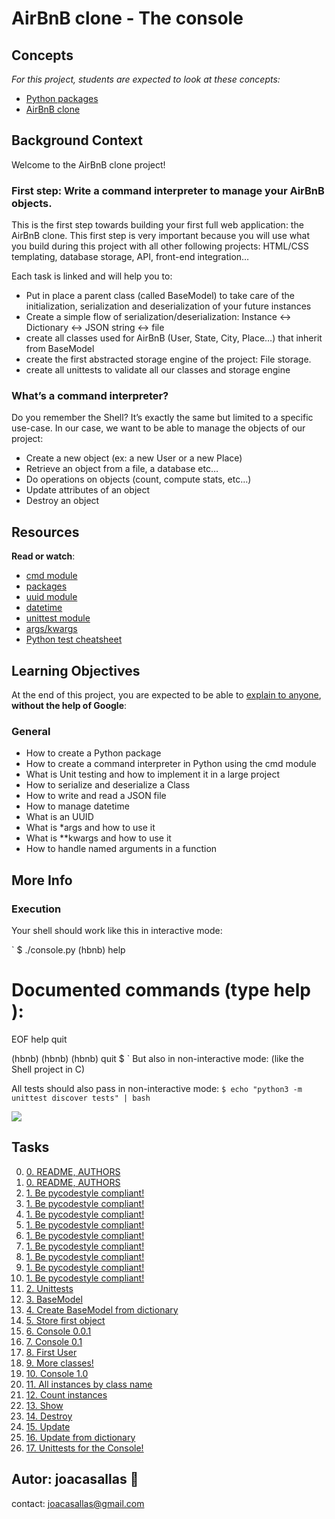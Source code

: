 AirBnB clone - The console
==========================

Concepts
--------

*For this project, students are expected to look at these concepts:*

-   [Python packages](https://intranet.hbtn.io/concepts/66)
-   [AirBnB clone](https://intranet.hbtn.io/concepts/74)


Background Context  
------------------  

Welcome to the AirBnB clone project!  

### First step: Write a command interpreter to manage your AirBnB objects.  

This is the first step towards building your first full web application: the AirBnB clone. This first step is very important because you will use what you build during this project with all other following projects: HTML/CSS templating, database storage, API, front-end integration…  

Each task is linked and will help you to:  

* Put in place a parent class (called BaseModel) to take care of the initialization, serialization and deserialization of your future instances  
* Create a simple flow of serialization/deserialization: Instance <-> Dictionary <-> JSON string <-> file  
* create all classes used for AirBnB (User, State, City, Place…) that inherit from BaseModel  
* create the first abstracted storage engine of the project: File storage.  
* create all unittests to validate all our classes and storage engine  

### What’s a command interpreter?  

Do you remember the Shell? It’s exactly the same but limited to a specific use-case. In our case, we want to be able to manage the objects of our project:
  
  * Create a new object (ex: a new User or a new Place)  
  * Retrieve an object from a file, a database etc…  
  * Do operations on objects (count, compute stats, etc…)  
  * Update attributes of an object  
  * Destroy an object


Resources
---------

**Read or watch**:

-   [cmd module](https://docs.python.org/3/library/cmd.html)
-   [packages]()
-   [uuid module](https://docs.python.org/3/library/uuid.html)
-   [datetime](https://docs.python.org/3/library/uuid.html)
-   [unittest module](https://docs.python.org/3/library/uuid.html)
-   [args/kwargs](https://yasoob.me/2013/08/04/args-and-kwargs-in-python-explained/)
-   [Python test cheatsheet](https://www.pythonsheets.com/notes/python-tests.html)

Learning Objectives
-------------------

At the end of this project, you are expected to be able to [explain to anyone](https://fs.blog/feynman-learning-technique/ "explain to anyone"), **without the help of Google**:

### General

- How to create a Python package  
- How to create a command interpreter in Python using the cmd module  
- What is Unit testing and how to implement it in a large project  
- How to serialize and deserialize a Class  
- How to write and read a JSON file  
- How to manage datetime  
- What is an UUID  
- What is *args and how to use it  
- What is **kwargs and how to use it  
- How to handle named arguments in a function


More Info
---------

### Execution  

Your shell should work like this in interactive mode:

`
$ ./console.py
(hbnb) help

Documented commands (type help <topic>):
========================================
EOF  help  quit

(hbnb) 
(hbnb) 
(hbnb) quit
$
`
But also in non-interactive mode: (like the Shell project in C)  

All tests should also pass in non-interactive mode: `$ echo "python3 -m unittest discover tests" | bash`


![](https://s3.eu-west-3.amazonaws.com/hbtn.intranet/uploads/medias/2018/6/815046647d23428a14ca.png?X-Amz-Algorithm=AWS4-HMAC-SHA256&X-Amz-Credential=AKIA4MYA5JM5DUTZGMZG%2F20240716%2Feu-west-3%2Fs3%2Faws4_request&X-Amz-Date=20240716T215649Z&X-Amz-Expires=86400&X-Amz-SignedHeaders=host&X-Amz-Signature=ddf21d1e57903b883496753a932775ff3ec00ea0f255b6a6c8dae458da4b5a64)  


## Tasks ##  
0. [0. README, AUTHORS](https://github.com/joacasallas2/holbertonschool-AirBnB_clone/blob/main/README.md)
0. [0. README, AUTHORS](https://github.com/joacasallas2/holbertonschool-AirBnB_clone/blob/main/AUTHORS)
1. [1. Be pycodestyle compliant!](https://github.com/joacasallas2/holbertonschool-AirBnB_clone/blob/main/console.py)
1. [1. Be pycodestyle compliant!](https://github.com/joacasallas2/holbertonschool-AirBnB_clone/blob/main/models/base_model.py)
1. [1. Be pycodestyle compliant!](https://github.com/joacasallas2/holbertonschool-AirBnB_clone/blob/main/models/user.py)
1. [1. Be pycodestyle compliant!](https://github.com/joacasallas2/holbertonschool-AirBnB_clone/blob/main/models/place.py)
1. [1. Be pycodestyle compliant!](https://github.com/joacasallas2/holbertonschool-AirBnB_clone/blob/main/models/state.py)
1. [1. Be pycodestyle compliant!](https://github.com/joacasallas2/holbertonschool-AirBnB_clone/blob/main/models/city.py)
1. [1. Be pycodestyle compliant!](https://github.com/joacasallas2/holbertonschool-AirBnB_clone/blob/main/models/amenity.py)
1. [1. Be pycodestyle compliant!](https://github.com/joacasallas2/holbertonschool-AirBnB_clone/blob/main/models/review.py)
1. [1. Be pycodestyle compliant!](https://github.com/joacasallas2/holbertonschool-AirBnB_clone/blob/main/models/engine/file_storage.py)
1. [2. Unittests](https://github.com/joacasallas2/holbertonschool-AirBnB_clone/blob/main/tests/)
1. [3. BaseModel](https://github.com/joacasallas2/holbertonschool-AirBnB_clone/blob/main/models/base_model.py)
1. [4. Create BaseModel from dictionary](https://github.com/joacasallas2/holbertonschool-AirBnB_clone/blob/main/models/base_model.py)
1. [5. Store first object](https://github.com/joacasallas2/holbertonschool-AirBnB_clone/blob/main/models/engine/file_storage.py)
1. [6. Console 0.0.1](https://github.com/joacasallas2/holbertonschool-AirBnB_clone/blob/main/console.py)
1. [7. Console 0.1](https://github.com/joacasallas2/holbertonschool-AirBnB_clone/blob/main/console.py)
1. [8. First User](https://github.com/joacasallas2/holbertonschool-AirBnB_clone/blob/main/models/user.py)
1. [9. More classes!](https://github.com/joacasallas2/holbertonschool-AirBnB_clone/blob/main/models/state.py)
1. [10. Console 1.0](https://github.com/joacasallas2/holbertonschool-AirBnB_clone/blob/main/console.py)
1. [11. All instances by class name](https://github.com/joacasallas2/holbertonschool-AirBnB_clone/blob/main/console.py)
1. [12. Count instances](https://github.com/joacasallas2/holbertonschool-AirBnB_clone/blob/main/console.py)
1. [13. Show](https://github.com/joacasallas2/holbertonschool-AirBnB_clone/blob/main/console.py)
1. [14. Destroy](https://github.com/joacasallas2/holbertonschool-AirBnB_clone/blob/main/console.py)
1. [15. Update](https://github.com/joacasallas2/holbertonschool-AirBnB_clone/blob/main/console.py)
1. [16. Update from dictionary](https://github.com/joacasallas2/holbertonschool-AirBnB_clone/blob/main/console.py)
1. [17. Unittests for the Console!](https://github.com/joacasallas2/holbertonschool-AirBnB_clone/blob/main/tests/test_console.py)

## Autor:  joacasallas :information_desk_person:  
contact:  joacasallas@gmail.com
